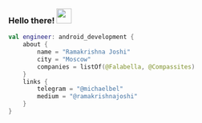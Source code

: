 ### Hello there! <img src="https://raw.githubusercontent.com/wasabeef/wasabeef/master/icons/wave.gif" width="30px">

```kotlin
val engineer: android_development {
    about {
        name = "Ramakrishna Joshi"
        city = "Moscow"
        companies = listOf(@Falabella, @Compassites)
    }
    links {
        telegram = "@michaelbel"
        medium = "@ramakrishnajoshi"
    }
}
```
